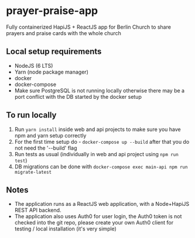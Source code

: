 # prayer-praise-app

Fully containerized HapiJS + ReactJS app for Berlin Church to share prayers and praise cards with the whole church

## Local setup requirements

- NodeJS (6 LTS)
- Yarn (node package manager)
- docker
- docker-compose
- Make sure PostgreSQL is not running locally otherwise there may be a port conflict with the DB started by the docker setup

## To run locally

1. Run ```yarn install``` inside web and api projects to make sure you have npm and yarn setup correctly
2. For the first time setup do - ```docker-compose up --build``` after that you do not need the '--build' flag
3. Run tests as usual (individually in web and api project using ```npm run test```)
4. DB migrations can be done with ```docker-compose exec main-api npm run migrate-latest```

## Notes

- The application runs as a ReactJS web application, with a Node+HapiJS REST API backend.
- The application also uses Auth0 for user login, the Auth0 token is not checked into the git repo, please create your own Auth0 client for testing / local installation (it's very simple)
